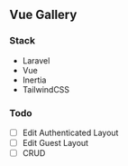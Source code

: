 ## Vue Gallery

### Stack
- Laravel
- Vue
- Inertia
- TailwindCSS

### Todo
- [ ] Edit Authenticated Layout
- [ ] Edit Guest Layout
- [ ] CRUD
